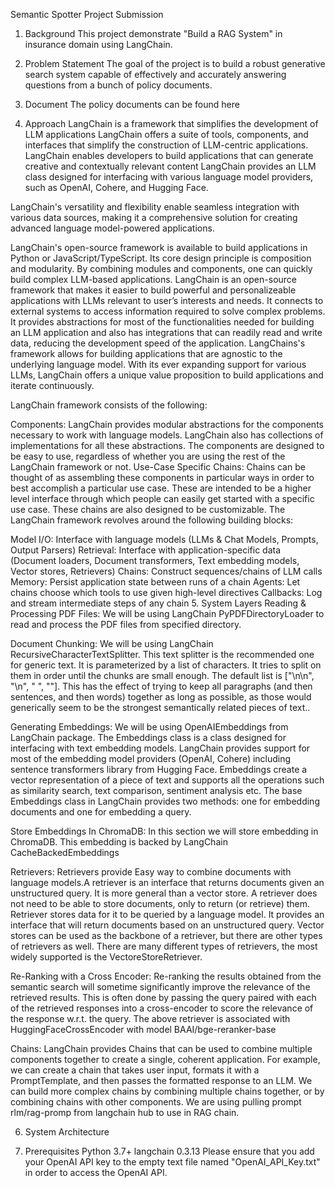 Semantic Spotter Project Submission
1. Background
This project demonstrate "Build a RAG System" in insurance domain using LangChain.

2. Problem Statement
The goal of the project is to build a robust generative search system capable of effectively and accurately answering questions from a bunch of policy documents.

3. Document
The policy documents can be found here
4. Approach
LangChain is a framework that simplifies the development of LLM applications LangChain offers a suite of tools, components, and interfaces that simplify the construction of LLM-centric applications. LangChain enables developers to build applications that can generate creative and contextually relevant content LangChain provides an LLM class designed for interfacing with various language model providers, such as OpenAI, Cohere, and Hugging Face.

LangChain's versatility and flexibility enable seamless integration with various data sources, making it a comprehensive solution for creating advanced language model-powered applications.

LangChain's open-source framework is available to build applications in Python or JavaScript/TypeScript. Its core design principle is composition and modularity. By combining modules and components, one can quickly build complex LLM-based applications. LangChain is an open-source framework that makes it easier to build powerful and personalizeable applications with LLMs relevant to user’s interests and needs. It connects to external systems to access information required to solve complex problems. It provides abstractions for most of the functionalities needed for building an LLM application and also has integrations that can readily read and write data, reducing the development speed of the application. LangChains's framework allows for building applications that are agnostic to the underlying language model. With its ever expanding support for various LLMs, LangChain offers a unique value proposition to build applications and iterate continuously.

LangChain framework consists of the following:

Components: LangChain provides modular abstractions for the components necessary to work with language models. LangChain also has collections of implementations for all these abstractions. The components are designed to be easy to use, regardless of whether you are using the rest of the LangChain framework or not.
Use-Case Specific Chains: Chains can be thought of as assembling these components in particular ways in order to best accomplish a particular use case. These are intended to be a higher level interface through which people can easily get started with a specific use case. These chains are also designed to be customizable.
The LangChain framework revolves around the following building blocks:

Model I/O: Interface with language models (LLMs & Chat Models, Prompts, Output Parsers)
Retrieval: Interface with application-specific data (Document loaders, Document transformers, Text embedding models, Vector stores, Retrievers)
Chains: Construct sequences/chains of LLM calls
Memory: Persist application state between runs of a chain
Agents: Let chains choose which tools to use given high-level directives
Callbacks: Log and stream intermediate steps of any chain
5. System Layers
Reading & Processing PDF Files: We will be using LangChain PyPDFDirectoryLoader to read and process the PDF files from specified directory.

Document Chunking: We will be using LangChain RecursiveCharacterTextSplitter. This text splitter is the recommended one for generic text. It is parameterized by a list of characters. It tries to split on them in order until the chunks are small enough. The default list is ["\n\n", "\n", " ", ""]. This has the effect of trying to keep all paragraphs (and then sentences, and then words) together as long as possible, as those would generically seem to be the strongest semantically related pieces of text..

Generating Embeddings: We will be using OpenAIEmbeddings from LangChain package. The Embeddings class is a class designed for interfacing with text embedding models. LangChain provides support for most of the embedding model providers (OpenAI, Cohere) including sentence transformers library from Hugging Face. Embeddings create a vector representation of a piece of text and supports all the operations such as similarity search, text comparison, sentiment analysis etc. The base Embeddings class in LangChain provides two methods: one for embedding documents and one for embedding a query.

Store Embeddings In ChromaDB: In this section we will store embedding in ChromaDB. This embedding is backed by LangChain CacheBackedEmbeddings

Retrievers: Retrievers provide Easy way to combine documents with language models.A retriever is an interface that returns documents given an unstructured query. It is more general than a vector store. A retriever does not need to be able to store documents, only to return (or retrieve) them. Retriever stores data for it to be queried by a language model. It provides an interface that will return documents based on an unstructured query. Vector stores can be used as the backbone of a retriever, but there are other types of retrievers as well. There are many different types of retrievers, the most widely supported is the VectoreStoreRetriever.

Re-Ranking with a Cross Encoder: Re-ranking the results obtained from the semantic search will sometime significantly improve the relevance of the retrieved results. This is often done by passing the query paired with each of the retrieved responses into a cross-encoder to score the relevance of the response w.r.t. the query. The above retriever is associated with HuggingFaceCrossEncoder with model BAAI/bge-reranker-base

Chains: LangChain provides Chains that can be used to combine multiple components together to create a single, coherent application. For example, we can create a chain that takes user input, formats it with a PromptTemplate, and then passes the formatted response to an LLM. We can build more complex chains by combining multiple chains together, or by combining chains with other components. We are using pulling prompt rlm/rag-promp from langchain hub to use in RAG chain.

6. System Architecture
 

7. Prerequisites
Python 3.7+
langchain 0.3.13
Please ensure that you add your OpenAI API key to the empty text file named "OpenAI_API_Key.txt" in order to access the OpenAI API.

